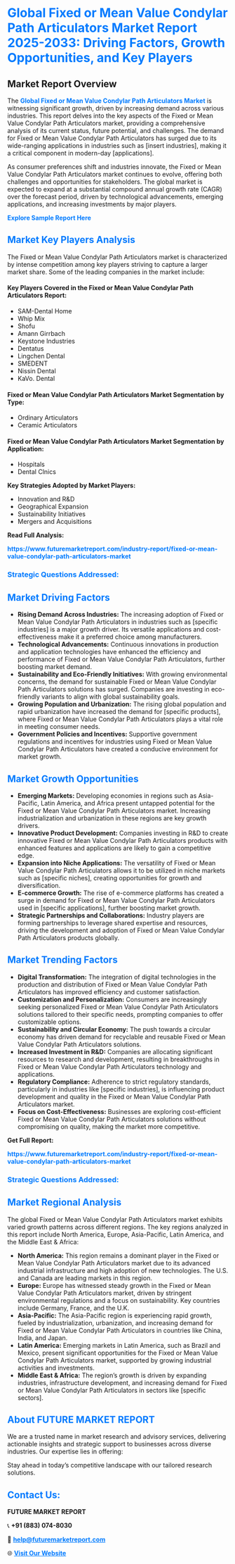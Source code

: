 <h1 style="color: #007BFF;">Global Fixed or Mean Value Condylar Path Articulators Market Report 2025-2033: Driving Factors, Growth Opportunities, and Key Players</h1>

<section id="overview">
<h2>Market Report Overview</h2>
<p>The <a href="https://www.futuremarketreport.com/industry-report/fixed-or-mean-value-condylar-path-articulators-market" style="color: #007BFF; text-decoration: none;"><strong>Global Fixed or Mean Value Condylar Path Articulators Market</strong></a> is witnessing significant growth, driven by increasing demand across various industries. This report delves into the key aspects of the Fixed or Mean Value Condylar Path Articulators market, providing a comprehensive analysis of its current status, future potential, and challenges. The demand for Fixed or Mean Value Condylar Path Articulators has surged due to its wide-ranging applications in industries such as [insert industries], making it a critical component in modern-day [applications].</p>
<p>As consumer preferences shift and industries innovate, the Fixed or Mean Value Condylar Path Articulators market continues to evolve, offering both challenges and opportunities for stakeholders. The global market is expected to expand at a substantial compound annual growth rate (CAGR) over the forecast period, driven by technological advancements, emerging applications, and increasing investments by major players.</p>
</section>

<section id="overview">
<p><a href="https://www.futuremarketreport.com/request-sample/reportId=109050" style="color: #007BFF; text-decoration: none;"><strong>Explore Sample Report Here</strong></a></p>
</section>

<section id="key-players">
<h2 style="color: #007BFF;">Market Key Players Analysis</h2>
<p>The Fixed or Mean Value Condylar Path Articulators market is characterized by intense competition among key players striving to capture a larger market share. Some of the leading companies in the market include:</p>
<h4>Key Players Covered in the Fixed or Mean Value Condylar Path Articulators Report:</h4>
<ul><li>SAM-Dental Home</li><li>Whip Mix</li><li>Shofu</li><li>Amann Girrbach</li><li>Keystone Industries</li><li>Dentatus</li><li>Lingchen Dental</li><li>SMEDENT</li><li>Nissin Dental</li><li>KaVo. Dental</li></ul>
<h4>Fixed or Mean Value Condylar Path Articulators Market Segmentation by Type:</h4>
<ul><li>Ordinary Articulators</li><li>Ceramic Articulators</li></ul>

<h4>Fixed or Mean Value Condylar Path Articulators Market Segmentation by Application:</h4>
<ul><li>Hospitals</li><li>Dental Clnics</li></ul>
<p><strong>Key Strategies Adopted by Market Players:</strong></p>
<ul>
<li>Innovation and R&D</li>
<li>Geographical Expansion</li>
<li>Sustainability Initiatives</li>
<li>Mergers and Acquisitions</li>
</ul>
</section>

<section>
<p><strong>Read Full Analysis: </strong></p><a href="https://www.futuremarketreport.com/industry-report/fixed-or-mean-value-condylar-path-articulators-market" style="color: #007BFF; text-decoration: none;"><strong>https://www.futuremarketreport.com/industry-report/fixed-or-mean-value-condylar-path-articulators-market</strong></a>
<h3 style="color: #007BFF;">Strategic Questions Addressed:</h3>
</section>

<section id="driving-factors">
<h2 style="color: #007BFF;">Market Driving Factors</h2>
<ul>
<li><strong>Rising Demand Across Industries:</strong> The increasing adoption of Fixed or Mean Value Condylar Path Articulators in industries such as [specific industries] is a major growth driver. Its versatile applications and cost-effectiveness make it a preferred choice among manufacturers.</li>
<li><strong>Technological Advancements:</strong> Continuous innovations in production and application technologies have enhanced the efficiency and performance of Fixed or Mean Value Condylar Path Articulators, further boosting market demand.</li>
<li><strong>Sustainability and Eco-Friendly Initiatives:</strong> With growing environmental concerns, the demand for sustainable Fixed or Mean Value Condylar Path Articulators solutions has surged. Companies are investing in eco-friendly variants to align with global sustainability goals.</li>
<li><strong>Growing Population and Urbanization:</strong> The rising global population and rapid urbanization have increased the demand for [specific products], where Fixed or Mean Value Condylar Path Articulators plays a vital role in meeting consumer needs.</li>
<li><strong>Government Policies and Incentives:</strong> Supportive government regulations and incentives for industries using Fixed or Mean Value Condylar Path Articulators have created a conducive environment for market growth.</li>
</ul>
</section>

<section id="growth-opportunities">
<h2 style="color: #007BFF;">Market Growth Opportunities</h2>
<ul>
<li><strong>Emerging Markets:</strong> Developing economies in regions such as Asia-Pacific, Latin America, and Africa present untapped potential for the Fixed or Mean Value Condylar Path Articulators market. Increasing industrialization and urbanization in these regions are key growth drivers.</li>
<li><strong>Innovative Product Development:</strong> Companies investing in R&D to create innovative Fixed or Mean Value Condylar Path Articulators products with enhanced features and applications are likely to gain a competitive edge.</li>
<li><strong>Expansion into Niche Applications:</strong> The versatility of Fixed or Mean Value Condylar Path Articulators allows it to be utilized in niche markets such as [specific niches], creating opportunities for growth and diversification.</li>
<li><strong>E-commerce Growth:</strong> The rise of e-commerce platforms has created a surge in demand for Fixed or Mean Value Condylar Path Articulators used in [specific applications], further boosting market growth.</li>
<li><strong>Strategic Partnerships and Collaborations:</strong> Industry players are forming partnerships to leverage shared expertise and resources, driving the development and adoption of Fixed or Mean Value Condylar Path Articulators products globally.</li>
</ul>
</section>

<section id="trending-factors">
<h2 style="color: #007BFF;">Market Trending Factors</h2>
<ul>
<li><strong>Digital Transformation:</strong> The integration of digital technologies in the production and distribution of Fixed or Mean Value Condylar Path Articulators has improved efficiency and customer satisfaction.</li>
<li><strong>Customization and Personalization:</strong> Consumers are increasingly seeking personalized Fixed or Mean Value Condylar Path Articulators solutions tailored to their specific needs, prompting companies to offer customizable options.</li>
<li><strong>Sustainability and Circular Economy:</strong> The push towards a circular economy has driven demand for recyclable and reusable Fixed or Mean Value Condylar Path Articulators solutions.</li>
<li><strong>Increased Investment in R&D:</strong> Companies are allocating significant resources to research and development, resulting in breakthroughs in Fixed or Mean Value Condylar Path Articulators technology and applications.</li>
<li><strong>Regulatory Compliance:</strong> Adherence to strict regulatory standards, particularly in industries like [specific industries], is influencing product development and quality in the Fixed or Mean Value Condylar Path Articulators market.</li>
<li><strong>Focus on Cost-Effectiveness:</strong> Businesses are exploring cost-efficient Fixed or Mean Value Condylar Path Articulators solutions without compromising on quality, making the market more competitive.</li>
</ul>
</section>

<section>
<p><strong>Get Full Report: </strong></p><a href="https://www.futuremarketreport.com/industry-report/fixed-or-mean-value-condylar-path-articulators-market" style="color: #007BFF; text-decoration: none;"><strong>https://www.futuremarketreport.com/industry-report/fixed-or-mean-value-condylar-path-articulators-market</strong></a>
<h3 style="color: #007BFF;">Strategic Questions Addressed:</h3>
</section>


<section id="regional-analysis">
<h2 style="color: #007BFF;">Market Regional Analysis</h2>
<p>The global Fixed or Mean Value Condylar Path Articulators market exhibits varied growth patterns across different regions. The key regions analyzed in this report include North America, Europe, Asia-Pacific, Latin America, and the Middle East & Africa:</p>
<ul>
<li><strong>North America:</strong> This region remains a dominant player in the Fixed or Mean Value Condylar Path Articulators market due to its advanced industrial infrastructure and high adoption of new technologies. The U.S. and Canada are leading markets in this region.</li>
<li><strong>Europe:</strong> Europe has witnessed steady growth in the Fixed or Mean Value Condylar Path Articulators market, driven by stringent environmental regulations and a focus on sustainability. Key countries include Germany, France, and the U.K.</li>
<li><strong>Asia-Pacific:</strong> The Asia-Pacific region is experiencing rapid growth, fueled by industrialization, urbanization, and increasing demand for Fixed or Mean Value Condylar Path Articulators in countries like China, India, and Japan.</li>
<li><strong>Latin America:</strong> Emerging markets in Latin America, such as Brazil and Mexico, present significant opportunities for the Fixed or Mean Value Condylar Path Articulators market, supported by growing industrial activities and investments.</li>
<li><strong>Middle East & Africa:</strong> The region’s growth is driven by expanding industries, infrastructure development, and increasing demand for Fixed or Mean Value Condylar Path Articulators in sectors like [specific sectors].</li>
</ul>
</section>

<footer>
<h2 style="color: #007BFF;">About FUTURE MARKET REPORT</h2>
<p>We are a trusted name in market research and advisory services, delivering actionable insights and strategic support to businesses across diverse industries. Our expertise lies in offering:</p>

<p>Stay ahead in today’s competitive landscape with our tailored research solutions.</p>

<h2 style="color: #007BFF;">Contact Us:</h2>
<p><strong>FUTURE MARKET REPORT</strong></p>
<p>📞 <strong>+91 (883) 074-8030</strong></p>
<p>📧 <strong><a href="mailto:help@futuremarketreport.com" style="color: #007BFF;">help@futuremarketreport.com</a></strong></p>
<p>🌐 <strong><a href="https://www.futuremarketreport.com/" style="color: #007BFF;">Visit Our Website</a></strong></p>
</footer>